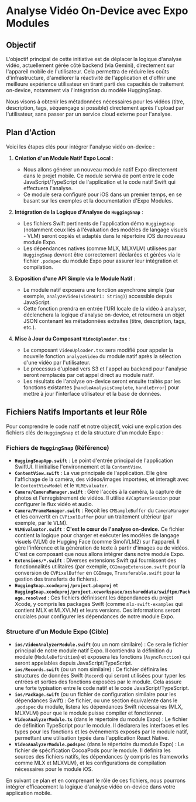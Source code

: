 # Analyse Vidéo On-Device avec Expo Modules

## Objectif

L'objectif principal de cette initiative est de déplacer la logique d'analyse vidéo, actuellement gérée côté backend (via Gemini), directement sur l'appareil mobile de l'utilisateur. Cela permettra de réduire les coûts d'infrastructure, d'améliorer la réactivité de l'application et d'offrir une meilleure expérience utilisateur en tirant parti des capacités de traitement on-device, notamment via l'intégration du modèle HuggingSnap.

Nous visons à obtenir les métadonnées nécessaires pour les vidéos (titre, description, tags, séquençage si possible) directement après l'upload par l'utilisateur, sans passer par un service cloud externe pour l'analyse.

## Plan d'Action

Voici les étapes clés pour intégrer l'analyse vidéo on-device :

1.  **Création d'un Module Natif Expo Local** :
    *   Nous allons générer un nouveau module natif Expo directement dans le projet mobile. Ce module servira de pont entre le code JavaScript/TypeScript de l'application et le code natif Swift qui effectuera l'analyse.
    *   Ce module sera configuré pour iOS dans un premier temps, en se basant sur les exemples et la documentation d'Expo Modules.

2.  **Intégration de la Logique d'Analyse de `HuggingSnap`** :
    *   Les fichiers Swift pertinents de l'application démo `HuggingSnap` (notamment ceux liés à l'évaluation des modèles de langage visuels - VLM) seront copiés et adaptés dans le répertoire iOS du nouveau module Expo.
    *   Les dépendances natives (comme MLX, MLXVLM) utilisées par `HuggingSnap` devront être correctement déclarées et gérées via le fichier `.podspec` du module Expo pour assurer leur intégration et compilation.

3.  **Exposition d'une API Simple via le Module Natif** :
    *   Le module natif exposera une fonction asynchrone simple (par exemple, `analyzeVideo(videoUri: String)`) accessible depuis JavaScript.
    *   Cette fonction prendra en entrée l'URI locale de la vidéo à analyser, déclenchera la logique d'analyse on-device, et retournera un objet JSON contenant les métadonnées extraites (titre, description, tags, etc.).

4.  **Mise à Jour du Composant `VideoUploader.tsx`** :
    *   Le composant `VideoUploader.tsx` sera modifié pour appeler la nouvelle fonction `analyzeVideo` du module natif après la sélection d'une vidéo par l'utilisateur.
    *   Le processus d'upload vers S3 et l'appel au backend pour l'analyse seront remplacés par cet appel direct au module natif.
    *   Les résultats de l'analyse on-device seront ensuite traités par les fonctions existantes (`handleAnalysisComplete`, `handleError`) pour mettre à jour l'interface utilisateur et la base de données.

## Fichiers Natifs Importants et leur Rôle

Pour comprendre le code natif et notre objectif, voici une explication des fichiers clés de `HuggingSnap` et de la structure d'un module Expo :

### Fichiers de `HuggingSnap` (Référence)

*   **`HuggingSnapApp.swift`** : Le point d'entrée principal de l'application SwiftUI. Il initialise l'environnement et la `ContentView`.
*   **`ContentView.swift`** : La vue principale de l'application. Elle gère l'affichage de la caméra, des vidéos/images importées, et interagit avec le `ContentViewModel` et le `VLMEvaluator`.
*   **`Camera/CameraManager.swift`** : Gère l'accès à la caméra, la capture de photos et l'enregistrement de vidéos. Il utilise `AVCaptureSession` pour configurer le flux vidéo et audio.
*   **`Camera/FrameManager.swift`** : Reçoit les `CMSampleBuffer` du `CameraManager` et les convertit en `CVPixelBuffer` pour un traitement ultérieur (par exemple, par le VLM).
*   **`VLMEvaluator.swift`** : **C'est le cœur de l'analyse on-device.** Ce fichier contient la logique pour charger et exécuter les modèles de langage visuels (VLM) de Hugging Face (comme SmolVLM2) sur l'appareil. Il gère l'inférence et la génération de texte à partir d'images ou de vidéos. C'est ce composant que nous allons intégrer dans notre module Expo.
*   **`Extensions/*.swift`** : Diverses extensions Swift qui fournissent des fonctionnalités utilitaires (par exemple, `CGImageExtension.swift` pour la conversion de `CVPixelBuffer` en `CGImage`, `Transferable.swift` pour la gestion des transferts de fichiers).
*   **`HuggingSnap.xcodeproj/project.pbxproj`** et **`HuggingSnap.xcodeproj/project.xcworkspace/xcshareddata/swiftpm/Package.resolved`** : Ces fichiers définissent les dépendances du projet Xcode, y compris les packages Swift (comme `mlx-swift-examples` qui contient MLX et MLXVLM) et leurs versions. Ces informations seront cruciales pour configurer les dépendances de notre module Expo.

### Structure d'un Module Expo (Cible)

*   **`ios/VideoAnalyzerModule.swift`** (ou un nom similaire) : Ce sera le fichier principal de notre module natif Expo. Il contiendra la définition du module (`ModuleDefinition`) et exposera les fonctions (`AsyncFunction`) qui seront appelables depuis JavaScript/TypeScript.
*   **`ios/Records.swift`** (ou un nom similaire) : Ce fichier définira les structures de données Swift (`Record`) qui seront utilisées pour typer les entrées et sorties des fonctions exposées par le module. Cela assure une forte typisation entre le code natif et le code JavaScript/TypeScript.
*   **`ios/Package.swift`** (ou un fichier de configuration similaire pour les dépendances Swift) : Ce fichier, ou une section équivalente dans le `.podspec` du module, listera les dépendances Swift nécessaires (MLX, MLXVLM) pour que le module puisse compiler et fonctionner.
*   **`VideoAnalyzerModule.ts`** (dans le répertoire du module Expo) : Le fichier de définition TypeScript pour le module. Il déclarera les interfaces et les types pour les fonctions et les événements exposés par le module natif, permettant une utilisation typée dans l'application React Native.
*   **`VideoAnalyzerModule.podspec`** (dans le répertoire du module Expo) : Le fichier de spécification CocoaPods pour le module. Il définira les sources des fichiers natifs, les dépendances (y compris les frameworks comme MLX et MLXVLM), et les configurations de compilation nécessaires pour le module iOS.

En suivant ce plan et en comprenant le rôle de ces fichiers, nous pourrons intégrer efficacement la logique d'analyse vidéo on-device dans votre application mobile.